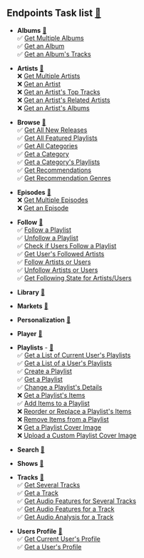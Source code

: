 ## Endpoints Task list [🔗](https://developer.spotify.com/documentation/web-api/reference/#reference-index)

- **Albums** [🔗](https://developer.spotify.com/documentation/web-api/reference/#category-albums)  
  ✅ [Get Multiple Albums](https://developer.spotify.com/documentation/web-api/reference/#endpoint-get-multiple-albums)  
  ✅ [Get an Album](https://developer.spotify.com/documentation/web-api/reference/#endpoint-get-an-album)  
  ✅ [Get an Album's Tracks](https://developer.spotify.com/documentation/web-api/reference/#endpoint-get-an-albums-tracks)

- **Artists** [🔗](https://developer.spotify.com/documentation/web-api/reference/#category-artists)  
  ❌ [Get Multiple Artists](https://developer.spotify.com/documentation/web-api/reference/#endpoint-get-multiple-artists)  
  ❌ [Get an Artist](https://developer.spotify.com/documentation/web-api/reference/#endpoint-get-an-artist)  
  ❌ [Get an Artist's Top Tracks](https://developer.spotify.com/documentation/web-api/reference/#endpoint-get-an-artists-top-tracks)  
  ❌ [Get an Artist's Related Artists](https://developer.spotify.com/documentation/web-api/reference/#endpoint-get-an-artists-related-artists)  
  ❌ [Get an Artist's Albums](https://developer.spotify.com/documentation/web-api/reference/#endpoint-get-an-artists-albums)  

- **Browse** [🔗](https://developer.spotify.com/documentation/web-api/reference/#category-browse)  
  ✅ [Get All New Releases](https://developer.spotify.com/documentation/web-api/reference/#endpoint-get-new-releases)    
  ✅ [Get All Featured Playlists](https://developer.spotify.com/documentation/web-api/reference/#endpoint-get-featured-playlists)  
  ✅ [Get All Categories](https://developer.spotify.com/documentation/web-api/reference/#endpoint-get-categories)  
  ✅ [Get a Category](https://developer.spotify.com/documentation/web-api/reference/#endpoint-get-a-category)  
  ✅ [Get a Category's Playlists](https://developer.spotify.com/documentation/web-api/reference/#endpoint-get-a-categories-playlists)  
  ✅ [Get Recommendations](https://developer.spotify.com/documentation/web-api/reference/#endpoint-get-recommendations)  
  ✅ [Get Recommendation Genres](https://developer.spotify.com/documentation/web-api/reference/#endpoint-get-recommendation-genres)  

- **Episodes** [🔗](https://developer.spotify.com/documentation/web-api/reference/#category-episodes)  
  ❌ [Get Multiple Episodes](https://developer.spotify.com/documentation/web-api/reference/#endpoint-get-multiple-episodes)  
  ❌ [Get an Episode](https://developer.spotify.com/documentation/web-api/reference/#endpoint-get-an-episode)  

- **Follow** [🔗](https://developer.spotify.com/documentation/web-api/reference/#category-follow)  
  ✅ [Follow a Playlist](https://developer.spotify.com/documentation/web-api/reference/#endpoint-follow-playlist)  
  ✅ [Unfollow a Playlist](https://developer.spotify.com/documentation/web-api/reference/#endpoint-unfollow-playlist)  
  ✅ [Check if Users Follow a Playlist](https://developer.spotify.com/documentation/web-api/reference/#endpoint-check-if-user-follows-playlist)  
  ✅ [Get User's Followed Artists](https://developer.spotify.com/documentation/web-api/reference/#endpoint-get-followed)  
  ✅ [Follow Artists or Users](https://developer.spotify.com/documentation/web-api/reference/#endpoint-follow-artists-users)  
  ✅ [Unfollow Artists or Users](https://developer.spotify.com/documentation/web-api/reference/#endpoint-unfollow-artists-users)  
  ✅ [Get Following State for Artists/Users](https://developer.spotify.com/documentation/web-api/reference/#endpoint-check-current-user-follows)  

- **Library** [🔗](https://developer.spotify.com/documentation/web-api/reference/#category-library)  

- **Markets** [🔗](https://developer.spotify.com/documentation/web-api/reference/#category-markets)  

- **Personalization** [🔗](https://developer.spotify.com/documentation/web-api/reference/#category-personalization)    

- **Player** [🔗](https://developer.spotify.com/documentation/web-api/reference/#category-player)  

- **Playlists** - [🔗](https://developer.spotify.com/documentation/web-api/reference/#category-playlists)    
  ✅ [Get a List of Current User's Playlists](https://developer.spotify.com/documentation/web-api/reference/#endpoint-get-a-list-of-current-users-playlists)    
  ✅ [Get a List of a User's Playlists](https://developer.spotify.com/documentation/web-api/reference/#endpoint-get-list-users-playlists)  
  ✅ [Create a Playlist](https://developer.spotify.com/documentation/web-api/reference/#endpoint-create-playlist)  
  ✅ [Get a Playlist](https://developer.spotify.com/documentation/web-api/reference/#endpoint-get-playlist)  
  ✅ [Change a Playlist's Details](https://developer.spotify.com/documentation/web-api/reference/#endpoint-change-playlist-details)  
  ❌ [Get a Playlist's Items](https://developer.spotify.com/documentation/web-api/reference/#endpoint-get-playlists-tracks)  
  ✅ [Add Items to a Playlist](https://developer.spotify.com/documentation/web-api/reference/#endpoint-add-tracks-to-playlist)  
  ❌ [Reorder or Replace a Playlist's Items](https://developer.spotify.com/documentation/web-api/reference/#endpoint-reorder-or-replace-playlists-tracks)  
  ❌ [Remove Items from a Playlist](https://developer.spotify.com/documentation/web-api/reference/#endpoint-remove-tracks-playlist)  
  ❌ [Get a Playlist Cover Image](https://developer.spotify.com/documentation/web-api/reference/#endpoint-get-playlist-cover)  
  ❌ [Upload a Custom Playlist Cover Image](https://developer.spotify.com/documentation/web-api/reference/#endpoint-upload-custom-playlist-cover)  

- **Search** [🔗](https://developer.spotify.com/documentation/web-api/reference/#category-search)  

- **Shows** [🔗](https://developer.spotify.com/documentation/web-api/reference/#category-search)  

- **Tracks** [🔗](https://developer.spotify.com/documentation/web-api/reference/#category-tracks)  
  ✅ [Get Several Tracks](https://developer.spotify.com/documentation/web-api/reference/#endpoint-get-several-tracks)  
  ✅ [Get a Track](https://developer.spotify.com/documentation/web-api/reference/#endpoint-get-track)  
  ✅ [Get Audio Features for Several Tracks](https://developer.spotify.com/documentation/web-api/reference/#endpoint-get-several-audio-features)  
  ✅ [Get Audio Features for a Track](https://developer.spotify.com/documentation/web-api/reference/#endpoint-get-audio-features)  
  ✅ [Get Audio Analysis for a Track](https://developer.spotify.com/documentation/web-api/reference/#endpoint-get-audio-analysis)  

- **Users Profile** [🔗](https://developer.spotify.com/documentation/web-api/reference/#category-users-profile)  
  ✅ [Get Current User's Profile](https://developer.spotify.com/documentation/web-api/reference/#endpoint-get-current-users-profile)  
  ✅ [Get a User's Profile](https://developer.spotify.com/documentation/web-api/reference/#endpoint-get-users-profile)  
